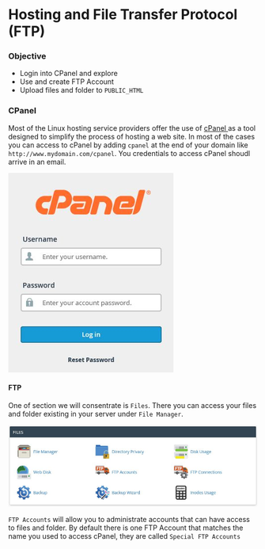 # Hosting and File Transfer Protocol (FTP)

### Objective

* Login into CPanel and explore
* Use and create FTP Account
* Upload files and folder to `PUBLIC_HTML` 


### CPanel

Most of the Linux hosting service providers offer the use of [cPanel ](https://en.wikipedia.org/wiki/CPanel) as a tool designed to simplify the process of hosting a web site. In most of the cases you can access to cPanel by adding `cpanel` at the end of your domain like `http://www.mydomain.com/cpanel`. You credentials to access cPanel shoudl arrive in an email.

![cPanel Login](../images/19/login.jpg)

#### FTP


One of section we will consentrate is `Files`. There you can access your files and folder existing in your server under `File Manager`. 

![Files](../images/19/files.jpg)

`FTP Accounts` will allow you to administrate accounts that can have access to files and folder. By default there is one FTP Account that matches the name you used to access cPanel, they are called `Special FTP Accounts`